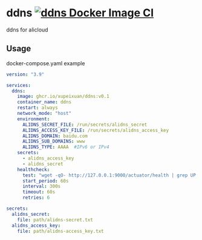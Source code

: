 # ddns [![ddns Docker Image CI](https://github.com/xupeixuan/ddns/actions/workflows/docker-image.yml/badge.svg)](https://github.com/xupeixuan/ddns/actions/workflows/docker-image.yml)

ddns for alicloud

## Usage

docker-compose.yaml example

```yaml
version: "3.9"

services:
  ddns:
    image: ghcr.io/xupeixuan/ddns:v0.1
    container_name: ddns
    restart: always
    network_mode: "host"
    environment:
      ALIDNS_SECRET_FILE: /run/secrets/alidns_secret
      ALIDNS_ACCESS_KEY_FILE: /run/secrets/alidns_access_key
      ALIDNS_DOMAIN: baidu.com
      ALIDNS_SUB_DOMAINS: www
      ALIDNS_TYPE: AAAA  #IPv6 or IPv4
    secrets:
      - alidns_access_key
      - alidns_secret
    healthcheck:
      test: "wget -qO- http://127.0.0.1:9000/actuator/health | grep UP || exit 1"
      start_period: 60s
      interval: 300s
      timeout: 60s
      retries: 6

secrets:
  alidns_secret:
    file: path/alidns-secret.txt
  alidns_access_key:
    file: path/alidns-access_key.txt
```
